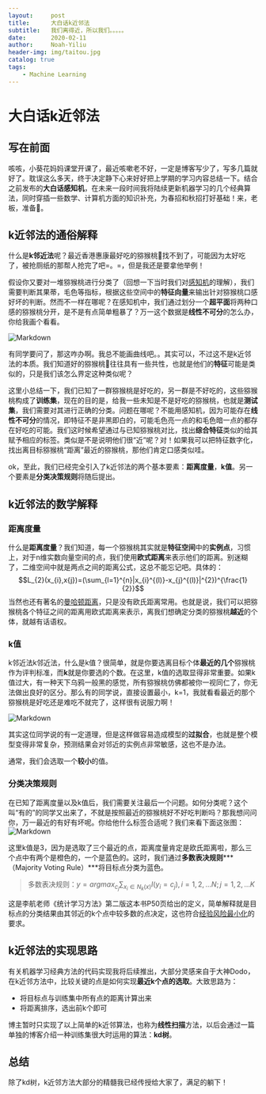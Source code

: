 ```yaml
---
layout:     post
title:      大白话k近邻法
subtitle:   我们离得近，所以我们。。。。。
date:       2020-02-11
author:     Noah-Yiliu
header-img: img/taitou.jpg
catalog: true
tags:
    - Machine Learning
---
```


# 大白话k近邻法
## 写在前面
咳咳，小葵花妈妈课堂开课了，最近咳嗽老不好，一定是博客写少了，写多几篇就好了。耽误这么多天，终于决定静下心来好好把上学期的学习内容总结一下。结合之前发布的**大白话感知机**，在未来一段时间我将陆续更新机器学习的几个经典算法，同时穿插一些数学、计算机方面的知识补充，为春招和秋招打好基础！来，老板，准备🥝。
## k近邻法的通俗解释
什么是**k邻近法**呢？最近香港惠康最好吃的猕猴桃🥝找不到了，可能因为太好吃了，被抢厕纸的那帮人抢完了吧=。=，但是我还是要拿他举例！

假设你又要对一堆猕猴桃进行分类了（回想一下当时我们对[感知机](https://awzsse.github.io/2020/01/22/%E5%A4%A7%E7%99%BD%E8%AF%9D%E6%9C%BA%E5%99%A8%E5%AD%A6%E4%B9%A0%E7%AE%97%E6%B3%95-%E6%84%9F%E7%9F%A5%E6%9C%BA/)的理解），我们需要判断其果蒂，毛色等指标，根据这些空间中的**特征向量**来输出针对猕猴桃口感好坏的判断。然而不一样在哪呢？在感知机中，我们通过划分一个**超平面**将两种口感的猕猴桃分开，是不是有点简单粗暴了？万一这个数据是**线性不可分**的怎么办，你给我画个看看。

![Markdown](http://i2.tiimg.com/708998/6154dbdaa8c1c9e1.jpg)

有同学要问了，那这咋办啊。我总不能画曲线吧。。其实可以，不过这不是k近邻法的本质。我们知道好的猕猴桃🥝往往具有一些共性，也就是他们的**特征**可能是类似的，只是我们该怎么界定这种类似呢？

这里小总结一下，我们已知了一群猕猴桃是好吃的，另一群是不好吃的，这些猕猴桃构成了**训练集**，现在的目的是，给我一些未知是不是好吃的猕猴桃，也就是**测试集**，我们需要对其进行正确的分类。问题在哪呢？不能用感知机，因为可能存在**线性不可分**的情况，即特征不是非黑即白的，可能毛色亮一点的和毛色暗一点的都存在好吃的可能。我们这时候希望通过与已知猕猴桃对比，找出**综合特征**类似的给其赋予相应的标签。类似是不是说明他们很“近”呢？对！如果我可以把特征数字化，找出离目标猕猴桃“距离”最近的猕猴桃，那他们肯定口感类似哇。

ok，至此，我们已经完全引入了k近邻法的两个基本要素：**距离度量**，**k值**。另一个要素是**分类决策规则**将随后提出。

## k近邻法的数学解释
### 距离度量
什么是**距离度量**？我们知道，每一个猕猴桃其实就是**特征空间**中的**实例点**，习惯上，对于n维实数向量空间的点，我们使用**欧式距离**来表示他们的距离。别迷糊了，二维空间中就是两点之间的距离公式，这总不能忘记吧。具体的：$$L_{2}(x_{i},x{j})=(\sum_{l=1}^{n}|x_{i}^{(l)}-x_{j}^{(l)}|^{2})^{\frac{1}{2}}$$
当然也还有著名的[曼哈顿距离](https://baike.baidu.com/item/%E6%9B%BC%E5%93%88%E9%A1%BF%E8%B7%9D%E7%A6%BB)，只是没有欧氏距离常用。也就是说，我们可以把猕猴桃各个特征之间的距离用欧式距离来表示，离我们想确定分类的猕猴桃**越近**的个体，就越有话语权。

### k值
k邻近法k邻近法，什么是k值？很简单，就是你要选离目标个体**最近的几个**猕猴桃作为评判标准，而**k**就是你要选的个数。在这里，k值的选取显得非常重要。如果k值过大，有一种天下乌鸦一般黑的感觉，所有猕猴桃仿佛都被你一视同仁了，你无法做出良好的区分。那么有的同学说，直接设置最小，k=1，我就看看最近的那个猕猴桃是好吃还是难吃不就完了，这样很有说服力啊！

![Markdown](http://i2.tiimg.com/708998/b36e00aab60efbb1.jpg)

其实这位同学说的有一定道理，但是这样做容易造成模型的**过拟合**，也就是整个模型变得非常复杂，预测结果会对邻近的实例点非常敏感，这也不是办法。

通常，我们会选取一个**较小**的值。

### 分类决策规则
在已知了距离度量以及k值后，我们需要关注最后一个问题。如何分类呢？这个叫“有的”的同学又出来了，不就是按照最近的猕猴桃好不好吃判断吗？那我想问问你，万一最近的有好有坏呢。你给他什么标签合适呢？我们来看下面这张图：
![Markdown](http://i2.tiimg.com/708998/7ca711575f638b23.jpg)

这里k值是3，因为是选取了三个最近的点，距离度量肯定是欧氏距离啦，那么三个点中有两个是橙色的，一个是蓝色的。这时，我们通过**多数表决规则*****（Majority Voting Rule）***将目标点分类为蓝色。
>多数表决规则：$y=argmax_{c_{j}}\sum_{x_{i}\in N_{k}(x)}I(y_{i}=c_{j}), i=1,2,...N;j=1,2,...K$

这是李航老师《统计学习方法》第二版这本书P50页给出的定义，简单解释就是目标点的分类结果由其邻近的k个点中较多数的点决定，这也符合[经验风险最小化](https://zh.wikipedia.org/wiki/%E7%BB%8F%E9%AA%8C%E9%A3%8E%E9%99%A9%E6%9C%80%E5%B0%8F%E5%8C%96)的要求。

## k近邻法的实现思路
有关机器学习经典方法的代码实现我将后续推出，大部分灵感来自于大神Dodo，在k近邻方法中，比较关键的点是如何实现**最近k个点的选取**。大致思路为：

* 将目标点与训练集中所有点的距离计算出来
* 将距离排序，选出前k个即可

博主暂时只实现了以上简单的k近邻算法，也称为**线性扫描**方法，以后会通过一篇单独的博客介绍一种训练集很大时运用的算法：**kd树**。

## 总结
除了kd树，k近邻方法大部分的精髓我已经传授给大家了，满足的躺下！
 








